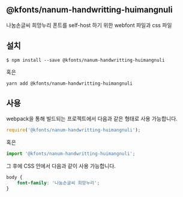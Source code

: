 
@kfonts/nanum-handwritting-huimangnuli
---------------------

나눔손글씨 희망누리 폰트를 self-host 하기 위한 webfont 파일과 css 파일

설치
----

```
$ npm install --save @kfonts/nanum-handwritting-huimangnuli
```

혹은

```
yarn add @kfonts/nanum-handwritting-huimangnuli
```

사용
----

webpack을 통해 빌드되는 프로젝트에서 다음과 같은 형태로 사용 가능합니다.

```js
require('@kfonts/nanum-handwritting-huimangnuli');
```

혹은

```js
import '@kfonts/nanum-handwritting-huimangnuli';
```

그 후에 CSS 안에서 다음과 같이 사용 가능합니다.

```css
body {
    font-family: '나눔손글씨 희망누리';
}
```
